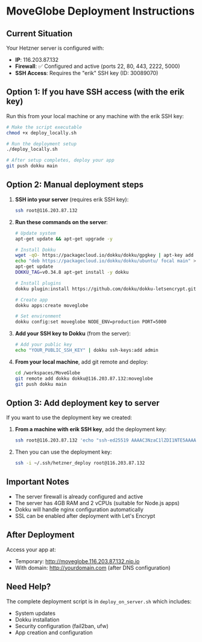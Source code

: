 # MoveGlobe Deployment Instructions

## Current Situation

Your Hetzner server is configured with:
- **IP**: 116.203.87.132
- **Firewall**: ✅ Configured and active (ports 22, 80, 443, 2222, 5000)
- **SSH Access**: Requires the "erik" SSH key (ID: 30089070)

## Option 1: If you have SSH access (with the erik key)

Run this from your local machine or any machine with the erik SSH key:

```bash
# Make the script executable
chmod +x deploy_locally.sh

# Run the deployment setup
./deploy_locally.sh

# After setup completes, deploy your app
git push dokku main
```

## Option 2: Manual deployment steps

1. **SSH into your server** (requires erik SSH key):
   ```bash
   ssh root@116.203.87.132
   ```

2. **Run these commands on the server**:
   ```bash
   # Update system
   apt-get update && apt-get upgrade -y

   # Install Dokku
   wget -qO- https://packagecloud.io/dokku/dokku/gpgkey | apt-key add -
   echo "deb https://packagecloud.io/dokku/dokku/ubuntu/ focal main" > /etc/apt/sources.list.d/dokku.list
   apt-get update
   DOKKU_TAG=v0.34.8 apt-get install -y dokku

   # Install plugins
   dokku plugin:install https://github.com/dokku/dokku-letsencrypt.git

   # Create app
   dokku apps:create moveglobe

   # Set environment
   dokku config:set moveglobe NODE_ENV=production PORT=5000
   ```

3. **Add your SSH key to Dokku** (from the server):
   ```bash
   # Add your public key
   echo "YOUR_PUBLIC_SSH_KEY" | dokku ssh-keys:add admin
   ```

4. **From your local machine**, add git remote and deploy:
   ```bash
   cd /workspaces/MoveGlobe
   git remote add dokku dokku@116.203.87.132:moveglobe
   git push dokku main
   ```

## Option 3: Add deployment key to server

If you want to use the deployment key we created:

1. **From a machine with erik SSH key**, add the deployment key:
   ```bash
   ssh root@116.203.87.132 'echo "ssh-ed25519 AAAAC3NzaC1lZDI1NTE5AAAAIKvrsJK8dTAgqgZ63mPWwy3AoVRKUdTfLm0uI32krNHZ moveglobe-deploy" >> ~/.ssh/authorized_keys'
   ```

2. Then you can use the deployment key:
   ```bash
   ssh -i ~/.ssh/hetzner_deploy root@116.203.87.132
   ```

## Important Notes

- The server firewall is already configured and active
- The server has 4GB RAM and 2 vCPUs (suitable for Node.js apps)
- Dokku will handle nginx configuration automatically
- SSL can be enabled after deployment with Let's Encrypt

## After Deployment

Access your app at:
- Temporary: http://moveglobe.116.203.87.132.nip.io
- With domain: http://yourdomain.com (after DNS configuration)

## Need Help?

The complete deployment script is in `deploy_on_server.sh` which includes:
- System updates
- Dokku installation
- Security configuration (fail2ban, ufw)
- App creation and configuration
